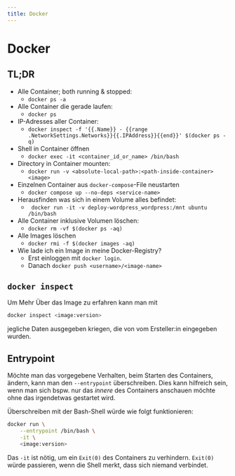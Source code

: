 ```yaml
---
title: Docker
---
```



# Docker 

## TL;DR

- Alle Container; both running & stopped:
    -   `docker ps -a`
- Alle Container die gerade laufen:
    -   `docker ps`
- IP-Adresses aller Container:
    -   `docker inspect -f '{{.Name}} - {{range .NetworkSettings.Networks}}{{.IPAddress}}{{end}}' $(docker ps -q)`
- Shell in Container öffnen
    -   `docker exec -it <container_id_or_name> /bin/bash`
- Directory in Container mounten:
    -   `docker run -v <absolute-local-path>:<path-inside-container> <image>`
- Einzelnen Container aus `docker-compose`-File neustarten
    -   `docker compose up --no-deps <service-name>`
- Herausfinden was sich in einem Volume alles befindet:
    -   ` docker run -it -v deploy-wordpress_wordpress:/mnt ubuntu /bin/bash`
- Alle Container inklusive Volumen löschen:
    - `docker rm -vf $(docker ps -aq)`
- Alle Images löschen
    - `docker rmi -f $(docker images -aq)`
- Wie lade ich ein Image in meine Docker-Registry?
    - Erst einloggen mit `docker login`.
    - Danach `docker push <username>/<image-name>`

## `docker inspect`

Um Mehr Über das Image zu erfahren kann man mit

``` bash
docker inspect <image:version>
```

jegliche Daten ausgegeben kriegen, die von vom Ersteller:in eingegeben
wurden.

## Entrypoint

Möchte man das vorgegebene Verhalten, beim Starten des Containers,
ändern, kann man den `--entrypoint` überschreiben. Dies kann hilfreich
sein, wenn man sich bspw. nur das *innere* des Containers anschauen
möchte ohne das irgendetwas gestartet wird.

Überschreiben mit der Bash-Shell würde wie folgt funktionieren:

``` bash
docker run \
    --entrypoint /bin/bash \
    -it \
    <image:version>
```

Das `-it` ist nötig, um ein `Exit(0)` des Containers zu verhindern.
`Exit(0)` würde passieren, wenn die Shell merkt, dass sich niemand
verbindet.
